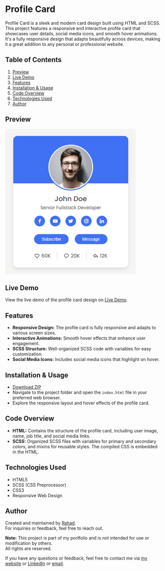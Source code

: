 
# Profile Card

Profile Card is a sleek and modern card design built using HTML and SCSS. This project features a responsive and interactive profile card that showcases user details, social media icons, and smooth hover animations. It's a fully responsive design that adapts beautifully across devices, making it a great addition to any personal or professional website.

## Table of Contents

1. [Preview](#preview)
2. [Live Demo](#live-demo)
3. [Features](#features)
4. [Installation & Usage](#installation--usage)
5. [Code Overview](#code-overview)
6. [Technologies Used](#technologies-used)
7. [Author](#author)

## Preview

![Profile Card](./screenshot.png)

## Live Demo

View the live demo of the profile card design on [Live Demo](https://profile-card-box.netlify.app).

## Features

- **Responsive Design:** The profile card is fully responsive and adapts to various screen sizes.
- **Interactive Animations:** Smooth hover effects that enhance user engagement.
- **SCSS Structure:** Well-organized SCSS code with variables for easy customization.
- **Social Media Icons:** Includes social media icons that highlight on hover.

## Installation & Usage
 
- [Download ZIP](https://github.com/programmer-rahad/profile-card/archive/refs/heads/main.zip)
- Navigate to the project folder and open the `index.html` file in your preferred web browser.
- Explore the responsive layout and hover effects of the profile card.

## Code Overview

- **HTML:** Contains the structure of the profile card, including user image, name, job title, and social media links.
- **SCSS:** Organized SCSS files with variables for primary and secondary colors, and mixins for reusable styles. The compiled CSS is embedded in the HTML.

## Technologies Used

- HTML5
- SCSS (CSS Preprocessor)
- CSS3
- Responsive Web Design

## Author

Created and maintained by [Rahad](https://www.github.com/rahadpro).  
For inquiries or feedback, feel free to reach out.

**Note:** This project is part of my portfolio and is not intended for use or modification by others.  
All rights are reserved.

If you have any questions or feedback, feel free to contact me via [my website](https://www.rahad.me) or [LinkedIn](https://www.linkedin.com/in/rahadpro) or [email](mailto:rahad.pro.dev@gmail.com).